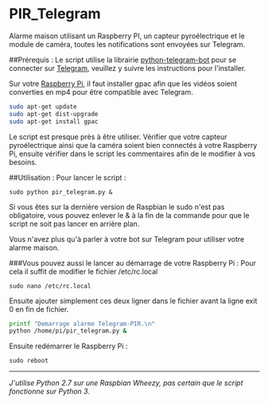 # PIR_Telegram
Alarme maison utilisant un Raspberry PI, un capteur pyroélectrique et le module de caméra, toutes les notifications sont envoyées sur Telegram.

##Prérequis :
Le script utilise la librairie [python-telegram-bot](https://github.com/python-telegram-bot/python-telegram-bot) pour se connecter sur [Telegram](https://telegram.org/), veuillez y suivre les instructions pour l'installer.

Sur votre [Raspberry Pi](https://www.raspberrypi.org/), il faut installer gpac afin que les vidéos soient converties en mp4 pour être compatible avec Telegram.
```bash
sudo apt-get update
sudo apt-get dist-upgrade
sudo apt-get install gpac
```
Le script est presque près à être utiliser. Vérifier que votre capteur pyroélectrique ainsi que la caméra soient bien connectés à votre Raspberry Pi, ensuite vérifier dans le script les commentaires afin de le modifier à vos besoins.

##Utilisation :
Pour lancer le script :
```shell
sudo python pir_telegram.py &
```
Si vous êtes sur la dernière version de Raspbian le sudo n'est pas obligatoire, vous pouvez enlever le & à la fin de la commande pour que le script ne soit pas lancer en arrière plan.

Vous n'avez plus qu'à parler à votre bot sur Telegram pour utiliser votre alarme maison.

###Vous pouvez aussi le lancer au démarrage de votre Raspberry Pi :
Pour cela il suffit de modifier le fichier /etc/rc.local
```shell
sudo nano /etc/rc.local
```
Ensuite ajouter simplement ces deux ligner dans le fichier avant la ligne exit 0 en fin de fichier.
```bash
printf "Demarrage alarme Telegram-PIR.\n"
python /home/pi/pir_telegram.py &
```
Ensuite redémarrer le Raspberry Pi :
```shell
sudo reboot
```
-----
*J'utilise Python 2.7 sur une Raspbian Wheezy, pas certain que le script fonctionne sur Python 3.*
